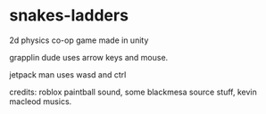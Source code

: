 # snakes-ladders
2d physics co-op game made in unity

grapplin dude uses arrow keys and mouse.

jetpack man uses wasd and ctrl


credits: roblox paintball sound, some blackmesa source stuff, kevin macleod musics.
